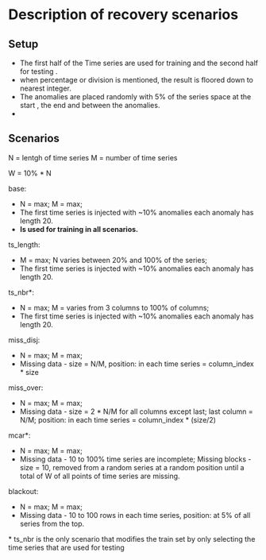 # Description of recovery scenarios


## Setup
- The first half of the Time series are used for training 
and the second half for testing .
- when percentage or division is mentioned, the result is floored down to nearest integer.
- The anomalies are placed randomly with 5% of the series space at the start , the end and between the anomalies.
- 
## Scenarios
N = lentgh of time series 
M = number of time series

W = 10% * N

base:
- N = max; M = max;
- The first time series is injected with ~10% anomalies each anomaly has length 20.
- **Is used for training in all scenarios.**

ts_length:
- M = max; N varies between 20% and 100% of the series;
- The first time series is injected with ~10% anomalies each anomaly has length 20.

ts_nbr*:
- N = max; M = varies from 3 columns to 100% of columns;
- The first time series is injected with ~10% anomalies each anomaly has length 20.

miss_disj:
- N = max; M = max;
- Missing data - size = N/M, position: in each time series = column_index * size

miss_over:
- N = max; M = max;
- Missing data - size = 2 * N/M for all columns except last; last column = N/M; position: in each time series = column_index * (size/2)

mcar\*:
- N = max; M = max;
- Missing data - 10 to 100% time series are incomplete; Missing blocks - size = 10, removed from a random series at a random position until a total of W of all points of time series are missing.

blackout:
- N = max; M = max;
- Missing data - 10 to 100 rows in each time series, position: at 5% of all series from the top.

\* ts_nbr is the only scenario that modifies the train set by only selecting the time series that are used for testing

